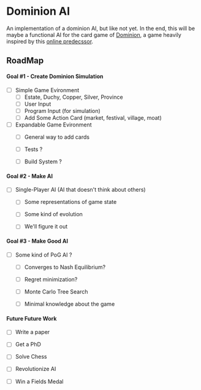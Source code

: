 # Dominion AI

An implementation of a dominion AI, but like not yet.
In the end, this will be maybe a functional AI for the
card game of [Dominion](https://boardgamegeek.com/boardgame/36218/dominion), a game heavily inspired by
this [online predecssor](https://dominion.games/index.html).



## RoadMap

#### Goal #1 - Create Dominion Simulation

- [ ] Simple Game Evironment
  - [ ] Estate, Duchy, Copper, Silver, Province
  - [ ] User Input
  - [ ] Program Input (for simulation)
  - [ ] Add Some Action Card (market, festival, village, moat)

- [ ] Expandable Game Evironment
  - [ ] General way to add cards
  - [ ] Tests ?
  - [ ] Build System ?


#### Goal #2 - Make AI

- [ ] Single-Player AI (AI that doesn't think about others)
  - [ ] Some representations of game state
  - [ ] Some kind of evolution
  - [ ] We'll figure it out


#### Goal #3 - Make Good AI

- [ ] Some kind of PoG AI ?
  - [ ] Converges to Nash Equilibrium?
  - [ ] Regret minimization?
  - [ ] Monte Carlo Tree Search
  - [ ] Minimal knowledge about the game


#### Future Future Work

- [ ] Write a paper
- [ ] Get a PhD
- [ ] Solve Chess
- [ ] Revolutionize AI
- [ ] Win a Fields Medal


